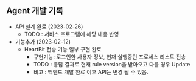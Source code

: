 ## Agent 개발 기록

- API 설계 완료 (2023-02-26)
   - TODO : 서비스 프로그램에 해당 내용 반영 
- 기능추가 (2023-02-12)
  - HeartBit 전송 기능 일부 구현 완료
    - 구현기능: 로그인한 사용자 정보, 현재 실행중인 프로세스 리스트 전송
    - TODO : 응답 결과로 현재 rule version을 받아오고 다를 경우 Update 
    - 비고 : 백엔드 개발 완료 이후 API는 변경 될 수 있음.
